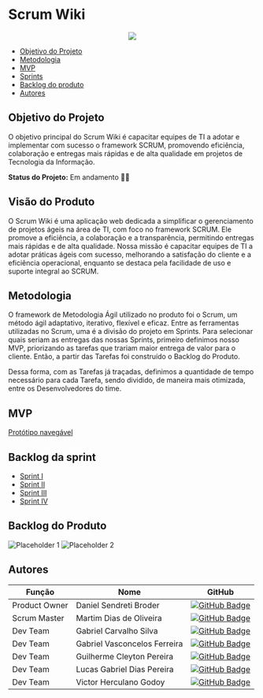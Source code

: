 # **Scrum Wiki**
<p align="center">
  <a href="https://skillicons.dev">
    <img src="https://skillicons.dev/icons?i=vscode,git,figma,flask,python,html,css,bootstrap" />
  </a>
</p>

- [Objetivo do Projeto](#objetivo-do-projeto)
- [Metodologia](#metodologia)
- [MVP](#mvp)
- [Sprints](#sprints)
- [Backlog do produto](#Backlog-da-sprint)
- [Autores](#autores)

## Objetivo do Projeto

O objetivo principal do Scrum Wiki é capacitar equipes de TI a adotar e implementar com sucesso o framework SCRUM, promovendo eficiência, colaboração e entregas mais rápidas e de alta qualidade em projetos de Tecnologia da Informação.

**Status do Projeto:** Em andamento ✍🏻

## Visão do Produto

O Scrum Wiki é uma aplicação web dedicada a simplificar o gerenciamento de projetos ágeis na área de TI, com foco no framework SCRUM. Ele promove a eficiência, a colaboração e a transparência, permitindo entregas mais rápidas e de alta qualidade. Nossa missão é capacitar equipes de TI a adotar práticas ágeis com sucesso, melhorando a satisfação do cliente e a eficiência operacional, enquanto se destaca pela facilidade de uso e suporte integral ao SCRUM.

## Metodologia

O framework de Metodologia Ágil utilizado no produto foi o Scrum, um método ágil adaptativo, iterativo, flexível e eficaz. Entre as ferramentas utilizadas no Scrum, uma é a divisão do projeto em Sprints. Para selecionar quais seriam as entregas das nossas Sprints, primeiro definimos nosso MVP, priorizando as tarefas que trariam maior entrega de valor para o cliente. Então, a partir das Tarefas foi construído o Backlog do Produto.

Dessa forma, com as Tarefas já traçadas, definimos a quantidade de tempo necessário para cada Tarefa, sendo dividido, de maneira mais otimizada, entre os Desenvolvedores do time.

## **MVP**

[Protótipo navegável](https://www.google.com)

## Backlog da sprint

- [Sprint I](docs/backlog/sprint-1.md)
- [Sprint II](#)
- [Sprint III](#)
- [Sprint IV](#)

## Backlog do Produto

![Placeholder 1](https://placehold.co/600x400)
![Placeholder 2](https://placehold.co/600x400)

## Autores

| Função        | Nome                         | GitHub                                                                                                                                       |
| ------------- | ---------------------------- | -------------------------------------------------------------------------------------------------------------------------------------------- |
| Product Owner | Daniel Sendreti Broder       | [![GitHub Badge](https://img.shields.io/badge/GitHub-111217?style=flat-square&logo=github&logoColor=white)](https://github.com/)             |
| Scrum Master  | Martim Dias de Oliveira      | [![GitHub Badge](https://img.shields.io/badge/GitHub-111217?style=flat-square&logo=github&logoColor=white)](https://github.com/martimds)     |
| Dev Team      | Gabriel Carvalho Silva       | [![GitHub Badge](https://img.shields.io/badge/GitHub-111217?style=flat-square&logo=github&logoColor=white)](https://github.com/)             |
| Dev Team      | Gabriel Vasconcelos Ferreira | [![GitHub Badge](https://img.shields.io/badge/GitHub-111217?style=flat-square&logo=github&logoColor=white)](https://github.com/)             |
| Dev Team      | Guilherme Cleyton Pereira    | [![GitHub Badge](https://img.shields.io/badge/GitHub-111217?style=flat-square&logo=github&logoColor=white)](https://github.com/)             |
| Dev Team      | Lucas Gabriel Dias Pereira   | [![GitHub Badge](https://img.shields.io/badge/GitHub-111217?style=flat-square&logo=github&logoColor=white)](https://github.com/)             |
| Dev Team      | Victor Herculano Godoy       | [![GitHub Badge](https://img.shields.io/badge/GitHub-111217?style=flat-square&logo=github&logoColor=white)](https://github.com/victorrgodoy) |
